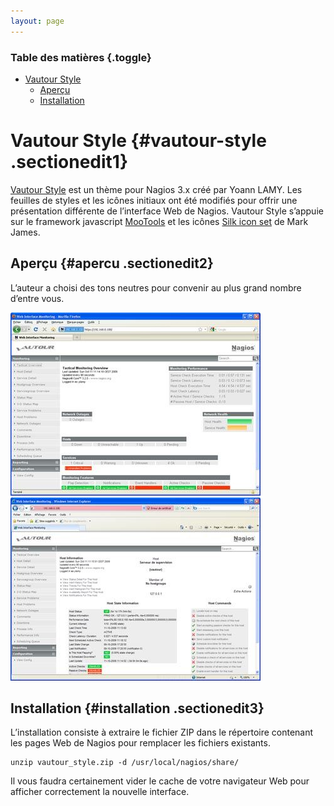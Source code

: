 ```yaml
---
layout: page
---
```


### Table des matières {.toggle}

-   [Vautour Style](vautour-style.html#vautour-style)
    -   [Aperçu](vautour-style.html#apercu)
    -   [Installation](vautour-style.html#installation)

Vautour Style {#vautour-style .sectionedit1}
=============

[Vautour
Style](http://www.be-root.com/2009/03/01/nagios-vautour-style/ "http://www.be-root.com/2009/03/01/nagios-vautour-style/")
est un thème pour Nagios 3.x créé par Yoann LAMY. Les feuilles de styles
et les icônes initiaux ont été modifiés pour offrir une présentation
différente de l’interface Web de Nagios. Vautour Style s’appuie sur le
framework javascript
[MooTools](http://mootools.net/ "http://mootools.net/") et les icônes
[Silk icon
set](http://www.famfamfam.com/lab/icons/silk/ "http://www.famfamfam.com/lab/icons/silk/")
de Mark James.

Aperçu {#apercu .sectionedit2}
------

L’auteur a choisi des tons neutres pour convenir au plus grand nombre
d’entre vous.

[![](../../../../assets/media/addons/vautour_style_1.jpg)](../../../../_detail/addons/vautour_style_1.jpg@id=nagios%253Aaddons%253Avautour-style.html "addons:vautour_style_1.jpg")
[![](../../../../assets/media/addons/vautour_style_2.jpg)](../../../../_detail/addons/vautour_style_2.jpg@id=nagios%253Aaddons%253Avautour-style.html "addons:vautour_style_2.jpg")

Installation {#installation .sectionedit3}
------------

L’installation consiste à extraire le fichier ZIP dans le répertoire
contenant les pages Web de Nagios pour remplacer les fichiers existants.

~~~~ {.code}
unzip vautour_style.zip -d /usr/local/nagios/share/
~~~~

Il vous faudra certainement vider le cache de votre navigateur Web pour
afficher correctement la nouvelle interface.
